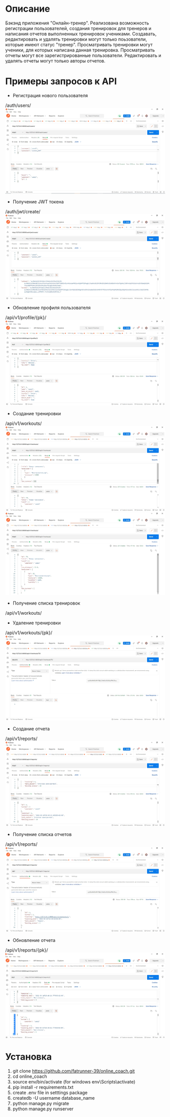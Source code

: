 # Описание 

Бэкэнд приложения "Онлайн-тренер". Реализована возможность регистрации пользователей,
создания тренировок для тренеров и написания отчетов выполненных тренировок учениками.
Создавать, редактировать и удалять тренировки могут только поьзователи, которые имеют статус 
"тренер". Просматривать тренировки могут ученики, для которых написана данная тренировка.
Просматривать отчеты могут все зарегистрированные пользователи. Редактировать и удалять отчеты
могут только авторы отчетов. 

# Примеры запросов к API 

* Регистрация нового пользователя 

/auth/users/  
![](https://github.com/fatrunner-39/online_coach/blob/master/screenshots/create_user.jpg) 

* Получение JWT токена 

/auth/jwt/create/ 
![](https://github.com/fatrunner-39/online_coach/blob/master/screenshots/create_jwt.jpg) 

* Обновление профиля пользователя 

/api/v1/profile/{pk}/ 
![](https://github.com/fatrunner-39/online_coach/blob/master/screenshots/update_profile.jpg) 

* Создание тренировки 

/api/v1/workouts/ 
![](https://github.com/fatrunner-39/online_coach/blob/master/screenshots/create_workout_part1.jpg) 
![](https://github.com/fatrunner-39/online_coach/blob/master/screenshots/create_workout_part_2.jpg) 

* Получение списка тренировок 

/api/v1/workouts/ 
![]() 

* Удаление тренировки 

/api/v1/workouts/{pk}/ 
![](https://github.com/fatrunner-39/online_coach/blob/master/screenshots/delete_workout.jpg) 

* Создание отчета 

/api/v1/reports/ 
![](https://github.com/fatrunner-39/online_coach/blob/master/screenshots/create_report.jpg) 

* Получение списка отчетов 

/api/v1/reports/ 
![](https://github.com/fatrunner-39/online_coach/blob/master/screenshots/get_reports.jpg) 

* Обновление отчета 

/api/v1/reports/{pk}/ 
![](https://github.com/fatrunner-39/online_coach/blob/master/screenshots/update_report.jpg) 

# Установка 

1. git clone https://github.com/fatrunner-39/online_coach.git 
2. cd online_coach 
3. source env/bin/activate (for windows env\Scripts\activate) 
4. pip install -r requirements.txt 
5. create .env file in setttings package 
6. createdb -U username database_name 
7. python manage.py migrate 
8. python manage.py runserver 
   